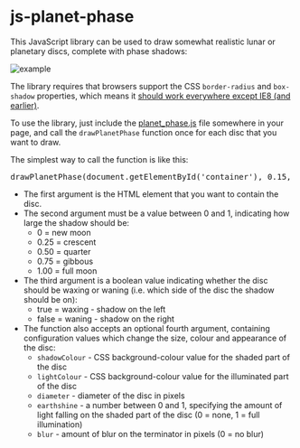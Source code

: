 # js-planet-phase

This JavaScript library can be used to draw somewhat realistic lunar or planetary discs, complete with phase shadows:

![example](http://codebox.org.uk/assets/images/planet-phase-example.png)

The library requires that browsers support the CSS `border-radius` and `box-shadow` properties, which means it [should work everywhere except IE8 (and earlier)](http://caniuse.com/#feat=css-boxshadow).

To use the library, just include the [planet_phase.js](https://github.com/codebox/js-planet-phase/blob/master/planet_phase.js) file somewhere in your page, and call the `drawPlanetPhase` function once for each disc that you want to draw.

The simplest way to call the function is like this:

<pre>drawPlanetPhase(document.getElementById('container'), 0.15, true);
</pre>

*   The first argument is the HTML element that you want to contain the disc.
*   The second argument must be a value between 0 and 1, indicating how large the shadow should be:
    *   0 = new moon
    *   0.25 = crescent
    *   0.50 = quarter
    *   0.75 = gibbous
    *   1.00 = full moon
*   The third argument is a boolean value indicating whether the disc should be waxing or waning (i.e. which side of the disc the shadow should be on):
    *   true = waxing - shadow on the left
    *   false = waning - shadow on the right
*   The function also accepts an optional fourth argument, containing configuration values which change the size, colour and appearance of the disc:
    *   `shadowColour` - CSS background-colour value for the shaded part of the disc
    *   `lightColour` - CSS background-colour value for the illuminated part of the disc
    *   `diameter` - diameter of the disc in pixels
    *   `earthshine` - a number between 0 and 1, specifying the amount of light falling on the shaded part of the disc (0 = none, 1 = full illumination)
    *   `blur` - amount of blur on the terminator in pixels (0 = no blur)

